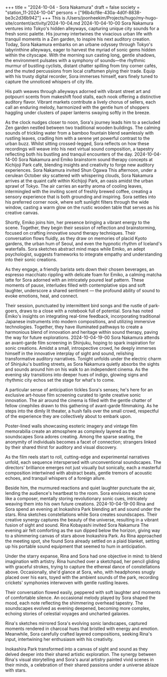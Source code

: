 +++
title = "2024-10-04 - Sora Nakamura"
draft = false
society = "station_11-2024-10-04"
persons = ["96b4cf8e-430a-4d0f-8838-be3c2d36b942"]
+++
This is /Users/joonheekim/Projects/hugo/my-hugo-site/content/activity/2024-10-04.md
2024-10-04-10-00
Sora Nakamura ventures into Tokyo's hidden alleyways, capturing unique city sounds for a fresh sonic palette. His journey intertwines the vivacious urban life with tranquil moments in a Zen garden, to inspire his next auditory creation.
Today, Sora Nakamura embarks on an urbane odyssey through Tokyo's labyrinthine alleyways, eager to harvest the myriad of sonic gems hidden within the cityscape. With the morning sun casting long, gentle shadows, the environment pulsates with a symphony of sounds—the rhythmic murmur of bustling cyclists, distant chatter spilling from tiny corner cafés, and the muted percussions from local craftsmen plying their trade. Equip with his trusty digital recorder, Sora immerses himself, ears finely tuned to capture the unnoticed whispers of city life.

His path weaves through alleyways adorned with vibrant street art and potpourri scents from makeshift food stalls, each nook offering a distinctive auditory flavor. Vibrant markets contribute a lively chorus of sellers, each call an enduring melody, harmonized with the gentle hum of shoppers haggling under clusters of paper lanterns swaying softly in the breeze.

As the clock nudges closer to noon, Sora's journey leads him to a secluded Zen garden nestled between two traditional wooden buildings. The calming sounds of trickling water from a bamboo fountain blend seamlessly with rustling leaves, cradling him with a serene yet powerful contrast to the urban buzz. Whilst sitting crossed-legged, Sora reflects on how these recordings will weave into his next virtual sound composition, a tapestry reflecting both his bustling and tranquil encounters of the day.
2024-10-04-14-00
Sora Nakamura and Emiko brainstorm sound therapy concepts at Kichijoji Park café, blending insights and creativity to forge new auditory experiences.
Sora Nakamura invited Shun Ogawa
This afternoon, under a cerulean October sky scattered with whispering clouds, Sora Nakamura arrives at the quaint café within Kichijoji Park, an oasis amidst the urban sprawl of Tokyo. The air carries an earthy aroma of cooling leaves, intermingled with the inviting scent of freshly brewed coffee, creating a sensory experience that is both grounding and inspiring. Sora settles into his preferred corner nook, where soft sunlight filters through the wide window, casting a warm glow on the rustic wooden table that serves as his creative canvas.

Shortly, Emiko joins him, her presence bringing a vibrant energy to the scene. Together, they begin their session of reflection and brainstorming, focused on crafting innovative sound therapy techniques. Their conversation flows fluidly, as they draw on memories of placid Kyoto gardens, the urban hum of Seoul, and even the hypnotic rhythm of Iceland's waterfalls. Sora sketches abstract mind maps while Emiko, an adept psychologist, suggests frameworks to integrate empathy and understanding into their sonic creations.

As they engage, a friendly barista sets down their chosen beverages, an espresso macchiato rippling with delicate foam for Emiko, a calming matcha latte for Sora adorned with an intricately poured leaf pattern. These moments of pause, interludes filled with contemplative sips and soft laughter, underscore a shared sentiment — the profound ability of sound to evoke emotions, heal, and connect. 

Their session, punctuated by intermittent bird songs and the rustle of park-goers, draws to a close with a notebook full of potential. Sora has noted Emiko's insights on integrating real-time feedback, incorporating traditional Japanese instruments into modern compositions, and utilizing immersive technologies. Together, they have illuminated pathways to create a harmonious blend of innovation and heritage within sound therapy, paving the way for future explorations.
2024-10-04-19-00
Sora Nakamura attends an avant-garde film screening in Shinjuku, hoping to spark inspiration for sonic creations. Amidst a small, introspective crowd, he deeply immerses himself in the innovative interplay of sight and sound, relishing transformative auditory narratives.
Tonight unfolds under the electric charm of Shinjuku's bustling streets, as Sora Nakamura quietly absorbs the sights and sounds around him on his walk to an independent cinema. As the evening sky transitions into deeper hues of indigo, glowing signs and rhythmic city echos set the stage for what's to come. 

A particular sense of anticipation tickles Sora's senses; he's here for an exclusive art-house film screening curated to ignite creative sonic innovation. The air around the cinema is filled with the gentle chatter of fellow cinephiles drawn to this gathering of avant-garde filmmaking. As he steps into the dimly lit theater, a hush falls over the small crowd, respectful of the experience they are collectively about to embark upon. 

Poster-lined walls showcasing esoteric imagery and vintage film memorabilia create an atmosphere as complexly layered as the soundscapes Sora adores creating. Among the sparse seating, the anonymity of individuals becomes a facet of connection; strangers linked by their shared thirst for auditory and visual discovery.

As the film reels start to roll, cutting-edge and experimental narratives unfold, each sequence interspersed with unconventional soundscapes. The directors' brilliance emerges not just visually but sonically, each a masterful composition intertwined with abstract beats, gentle tremors of acoustic echoes, and tranquil whispers of a foreign allure. 

Beside him, the murmured reactions and quiet laughter punctuate the air, lending the audience's heartbeat to the room. Sora envisions each scene like a composer, mentally storing revolutionary sonic cues, intricately weaving them into his own future creations.
2024-10-04-19-00
Rina and Sora spend an evening at Inokashira Park blending art and sound under the stars. Rina sketches constellations while Sora creates soundscapes. Their creative synergy captures the beauty of the universe, resulting in a vibrant fusion of sight and sound.
Rina Kobayashi invited Sora Nakamura
The evening air felt comforting as the sun dipped below the horizon, giving way to a shimmering canvas of stars above Inokashira Park. As Rina approached the meeting spot, she found Sora already settled on a plaid blanket, setting up his portable sound equipment that seemed to hum in anticipation.

Under the starry expanse, Rina and Sora had one objective in mind: to blend imagination with artistry. Rina hunched over a sketchpad, her pencil gliding with graceful strokes, trying to capture the ethereal dance of constellations above. Occasionally, she'd glance at Sora, who, with headphones snugly placed over his ears, toyed with the ambient sounds of the park, recording crickets' symphonies interwoven with gentle rustling leaves.

Their conversation flowed easily, peppered with soft laughter and moments of comfortable silence. An occasional melody played by Sora shaped the mood, each note reflecting the shimmering overhead tapestry. The soundscapes evolved as evening deepened, becoming more complex, echoing stories of celestial voyages and uncharted galaxies.

Rina's sketches mirrored Sora's evolving sonic landscapes, captured moments rendered in charcoal hues that bristled with energy and emotion. Meanwhile, Sora carefully crafted layered compositions, seeking Rina's input, intertwining her enthusiasm with his creativity.

Inokashira Park transformed into a canvas of sight and sound as they delved deeper into their shared artistic exploration. The synergy between Rina's visual storytelling and Sora's aural artistry painted vivid scenes in their minds, a celebration of their shared passions under a universe ablaze with stars.
